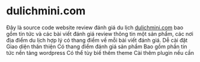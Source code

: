 # dulichmini.com
Đây là source code website review đánh giá du lịch [dulichmini.com](https://dulichmini.com/) bao gồm tin tức và các bài viết đánh giá review thông tin một sản phẩm, các nơi địa điểm du lịch hợp lý có thang điểm về mỗi bài viết đánh giá.
Dễ cài đặt
Giao diện thân thiện
Có thang điểm đánh giá sản phẩm
Bao gồm phần tin tức
nền tảng wordpress
Có thể tùy biế thêm theme
Cài thêm plugin nếu cần
